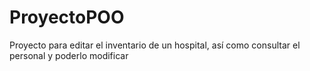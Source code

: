# ProyectoPOO
Proyecto para editar el inventario de un hospital, así como consultar el personal y poderlo modificar
